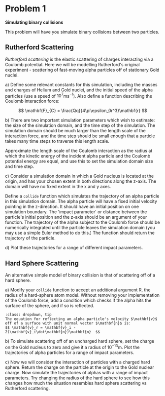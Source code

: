 # Problem 1

**Simulating binary collisions**

This problem will have you simulate binary collisions between two particles. 

## Rutherford Scattering

*Rutherford scattering* is the elastic scattering of charges interacting via a Coulomb potential. Here we will be modelling Rutherford's original experiment - scattering of fast-moving alpha particles off of stationary Gold nuclei.

a) Define some relevant constants for this simulation, including the masses and charges of Helium and Gold nuclei, and the initial speed of the alpha particles (use a speed of $10^7$ms$^{-1}$). Also define a function describing the Coulomb interaction force:

$$ \mathbf{F}_{C} = \frac{Qq}{4\pi\epsilon_0r^3}\mathbf{r} $$

b) There are two important simulation parameters which wish to estimate: the size of the simulation domain, and the time step of the simulation. The simulation domain should be much larger than the length scale of the interaction force, and the time step should be small enough that a particle takes many time steps to traverse this length scale. 

Approximate the length scale of the Coulomb interaction as the radius at which the kinetic energy of the incident alpha particle and the Coulomb potential energy are equal, and use this to set the simulation domain size and time step.

c) Consider a simulation domain in which a Gold nucleus is located at the origin, and has your chosen extent in both directions along the z-axis. The domain will have no fixed extent in the x and y axes. 

Define a `collide` function which simulates the trajectory of an alpha particle in this simulation domain. The alpha particle will have a fixed initial velocity pointing in the z-direction. It should have an initial position on one simulation boundary. The 'impact parameter' or distance between the particle's initial position and the z-axis should be an argument of your function. The trajectory of the alpha subject to the Coulomb force should be numerically integrated until the particle leaves the simulation domain (you may use a simple Euler method to do this.) The function should return the trajectory of the particle.

d) Plot these trajectories for a range of different impact parameters. 

## Hard Sphere Scattering

An alternative simple model of binary collision is that of scattering off of a hard sphere. 

a) Modify your `collide` function to accept an additional argument R, the radius of a hard-sphere atom model. Without removing your implementation of the Coulomb force, add a condition which checks if the alpha hits the surface of the sphere, and if so is reflected. 

```{admonition} Hint
:class: dropdown, tip
The equation for reflecting an alpha particle's velocity $\mathbf{v}$ off of a surface with unit normal vector $\mathbf{n}$ is:
$$ \mathbf{v}_r = \mathbf{v}_i - 2(\mathbf{v}_i\dot\mathbf{n})\mathbf{n}  $$
```

b) To simulate scattering off of an uncharged hard sphere, set the charge on the Gold nucleus to zero and give it a radius of $10^{-13}$m. Plot the trajectories of alpha particles for a range of impact parameters.

c) Now we will consider the interaction of particles with a charged hard sphere. Return the charge on the particle at the origin to the Gold nuclear charge. Now simulate the trajectories of alphas with a range of impact parameters. Try changing the radius of the hard sphere to see how this changes how much the situation resembles hard sphere scattering vs Rutherford scattering.